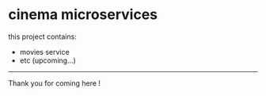 # cinema microservices

this project contains:
 - movies service
 - etc (upcoming...)
---

Thank you for coming here !
